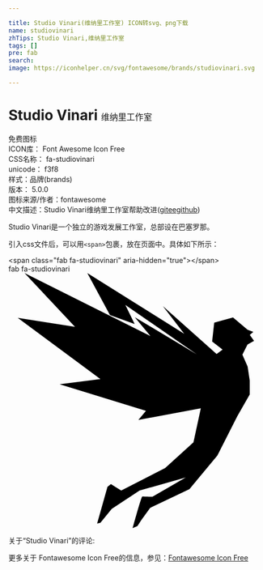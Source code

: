```yaml
---

title: Studio Vinari(维纳里工作室) ICON转svg、png下载
name: studiovinari
zhTips: Studio Vinari,维纳里工作室
tags: []
pre: fab
search: 
image: https://iconhelper.cn/svg/fontawesome/brands/studiovinari.svg

---
```


# Studio Vinari  <small style="font-size: 60%;font-weight: 100">维纳里工作室</small>


<div class="detail-page">
<p>
<span><span class="badge-success badge">免费图标</span> </span>
<br/>
<span>
ICON库：
<span class="badge-secondary badge">Font Awesome Icon Free</span> 
</span>
<br/>
<span>
CSS名称：
<span class="badge-secondary badge">fa-studiovinari</span> 
</span>
<br/>
<span>
unicode：
<span class="badge-secondary badge">f3f8</span> 
<copy-btn content='f3f8' btn-title=""></copy-btn>
<copy-btn :content='String.fromCodePoint(parseInt("f3f8", 16))' btn-title="复制U"></copy-btn>
</span><br/><span>样式：<span class="badge-light badge">品牌(brands)</span></span>
<br/>
<span>
版本：
<span class="badge-secondary badge">5.0.0</span> 
</span>
<br/>
<span>图标来源/作者：<span class="badge-light badge">fontawesome</span></span> 
<br/>
<span class="zh-detail">中文描述：<span class="badge-primary badge">Studio Vinari</span><span class="badge-primary badge">维纳里工作室</span><span class="help-link"><span>帮助改进</span>(<a href="https://gitee.com/liuwave/icon-helper/edit/master/json/fontawesome/brands/studiovinari.json" target="_blank" rel="noopener noreferrer">gitee</a><a href="https://github.com/liuwave/icon-helper/edit/master/json/fontawesome/brands/studiovinari.json" target="_blank" rel="noopener noreferrer">github</a></span>)</span><br/>
</p>
</div><div class="description description alert alert-light">Studio Vinari是一个独立的游戏发展工作室，总部设在巴塞罗那。</div>
<div class="alert alert-dark">
  <i class="fab fa-studiovinari fa-xs"></i>
  <i class="fab fa-studiovinari fa-sm"></i>
  <i class="fab fa-studiovinari fa-lg"></i>
  <i class="fab fa-studiovinari fa-2x"></i>
  <i class="fab fa-studiovinari fa-3x"></i>
  <i class="fab fa-studiovinari fa-5x"></i>
  <i class="fab fa-studiovinari fa-7x"></i>
</div>
<div>
  <p>引入css文件后，可以用<code>&lt;span&gt;</code>包裹，放在页面中。具体如下所示：    
  </p>
  <div class="alert alert-primary" style="font-size: 14px">
    &lt;span class="fab fa-studiovinari" aria-hidden="true"&gt;&lt;/span&gt;
    <copy-btn content='<span class="fab fa-studiovinari" aria-hidden="true"></span>'></copy-btn>
  </div>
  <div class="alert alert-secondary">
    <i class="fab fa-studiovinari"
    style="font-size: 24px"
    aria-hidden="true"></i> fab fa-studiovinari
    <copy-btn content="fab fa-studiovinari" btn-title="复制图标名称"></copy-btn>
  </div>
</div>
<div id="svg" class="svg-wrap">
<svg xmlns="http://www.w3.org/2000/svg" viewBox="0 0 512 512"><path d="M480.3 187.7l4.2 28v28l-25.1 44.1-39.8 78.4-56.1 67.5-79.1 37.8-17.7 24.5-7.7 12-9.6 4s17.3-63.6 19.4-63.6c2.1 0 20.3.7 20.3.7l66.7-38.6-92.5 26.1-55.9 36.8-22.8 28-6.6 1.4 20.8-73.6 6.9-5.5 20.7 12.9 88.3-45.2 56.8-51.5 14.8-68.4-125.4 23.3 15.2-18.2-173.4-53.3 81.9-10.5-166-122.9L133.5 108 32.2 0l252.9 126.6-31.5-38L378 163 234.7 64l18.7 38.4-49.6-18.1L158.3 0l194.6 122L310 66.2l108 96.4 12-8.9-21-16.4 4.2-37.8L451 89.1l29.2 24.7 11.5 4.2-7 6.2 8.5 12-13.1 7.4-10.3 20.2 10.5 23.9z"/></svg>
</div>
<detail full-name='fa-studiovinari'></detail>
<div>
<p>关于“Studio Vinari”的评论:</p>
</div>
<Vssue title="关于“Studio Vinari”的评论" ></Vssue>    
<div><p>更多关于  Fontawesome Icon Free的信息，参见：<a target="_blank" href="https://iconhelper.cn/fontawesome.html">Fontawesome Icon Free</a>
</p></div>
